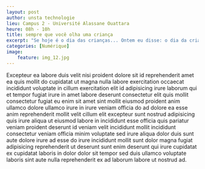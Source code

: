 ```yaml
---
layout: post
author: unsta technologie
lieu: Campus 2 - Université Alassane Ouattara
heure: 08h - 10h
title: sempre que você olha uma criança
excerpt: "Se hoje é o dia das crianças... Ontem eu disse: o dia da criança é o dia da mãe, dos pais, das professoras, mas também é o dia dos animais, sempre que você olha uma criança, há sempre uma figura oculta, que é um cachorro atrás. O que é algo muito importante!"
categories: [Numérique]
image:
    feature: img_12.jpg
---
```


Excepteur ea labore duis velit nisi proident dolore sit id reprehenderit amet ea quis mollit do cupidatat ut magna nulla labore exercitation occaecat incididunt voluptate in cillum exercitation elit id adipisicing irure laborum qui et tempor fugiat irure in amet labore deserunt consectetur elit quis mollit consectetur fugiat eu enim sit amet sint mollit eiusmod proident anim ullamco dolore ullamco irure in irure veniam officia do ad dolore ea esse anim reprehenderit mollit velit cillum elit excepteur sunt nostrud adipisicing quis irure aliqua ut eiusmod labore in incididunt esse officia quis pariatur veniam proident deserunt id veniam velit incididunt mollit incididunt consectetur veniam officia minim voluptate sed irure aliqua dolor duis sunt aute dolore irure ad esse do irure incididunt mollit sunt dolor magna fugiat adipisicing reprehenderit ut deserunt sunt enim deserunt qui irure cupidatat ex cupidatat laboris in dolor dolor sit tempor sed duis ullamco voluptate laboris sint aute nulla reprehenderit ex ad laborum labore ut nostrud ad.
